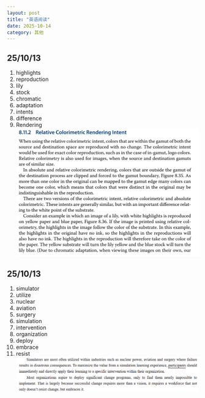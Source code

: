 ```yaml
---
layout: post
title: "英语阅读"
date: 2025-10-14
category: 其他
---
```



## 25/10/13

1. highlights
2. reproduction
3. lily
4. stock
5. chromatic
6. adaptation
7. intents
8. difference
9. Rendering
![alt text](1.png)

## 25/10/13
1. simulator
2. utilize
3. nuclear
4. aviation
5. surgery
6. simulation
7. intervention
8. organization
9. deploy
10. embrace
11. resist
![alt text](2.png)
